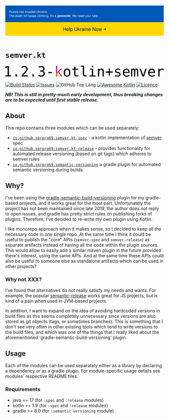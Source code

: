 [![Stand With Ukraine](https://raw.githubusercontent.com/vshymanskyy/StandWithUkraine/main/banner2-direct.svg)](https://stand-with-ukraine.pp.ua)

# `semver.kt`

<a href="https://github.com/serpro69/semver.kt"> <img src="docs/logo.png" alt="semver.kt"/> </a>

[![Build Status](https://img.shields.io/github/actions/workflow/status/serpro69/semver.kt/build.yml?branch=master&logo=github&style=for-the-badge)](https://github.com/serpro69/semver.kt/actions/workflows/build.yml)
[![Issues](https://img.shields.io/github/issues/serpro69/semver.kt.svg?logo=GitHub&style=for-the-badge&color=lightblue)](https://github.com/serpro69/semver.kt/issues)
![GitHub Top Lang](https://img.shields.io/github/languages/top/serpro69/semver.kt.svg?logo=Kotlin&logoColor=white&color=A97BFF&style=for-the-badge)
[![Awesome Kotlin](https://img.shields.io/badge/awesome-kotlin-orange?logo=Awesome-Lists&style=for-the-badge)](https://github.com/KotlinBy/awesome-kotlin)
[![Licence](https://img.shields.io/github/license/serpro69/semver.kt.svg?style=for-the-badge)](LICENSE.adoc)

***NB! This is still in pretty-much early development, thus breaking changes are to be expected until first stable release.***

## About

This repo contains three modules which can be used separately: 

- [`io.github.serpro69:semver.kt-spec`](spec) - a kotlin implementation of [semver](https://github.com/semver/semver) spec
- [`io.github.serpro69:semver.kt-release`](release) - provides functionality for automated release versioning (based on git tags) which adheres to semver rules
- [`io.github.serpro69.semantic-versioning`](semantic-versioning) a gradle plugin for automated semantic versioning during builds

## Why?

I've been using the [gradle-semantic-build-versioning](https://github.com/vivin/gradle-semantic-build-versioning) plugin for my gradle-based projects, and it works great for the most part. Unfortunately the project has not been maintained since late 2019, the author does not reply to open issues, and gradle has pretty strict rules on publishing forks of plugins. Therefore, I've decided to re-write my own plugin using Kotlin.

I like monorepo approach when it makes sense, so I decided to keep all the necessary code in one single repo. At the same time I think it could be useful to publish the "core" APIs (`semver-spec` and `semver-release`) as separate artifacts instead of having all the code within the plugin sources. This would allow to easily add a similar maven plugin in the future provided there's interest, using the same APIs. And at the same time these APIs could also be useful to someone else as standalone artifacts which can be used in other projects?

### Why not XXX?

I've found that alternatives do not really satisfy my needs and wants. For example, the popular [semantic-release](https://github.com/semantic-release/semantic-release) works great for JS projects, but is kind of a pain when used in JVM-based projects.

In addition, I want to expand on the idea of avoiding hardcoded versions in build files as this seems completely unnecessary since versions are also stored as git objects (tags, or sometimes branches). This is something that I don't see very often in other existing tools which tend to write versions to the build files, and which was one of the things that I really liked about the aforementioned 'gradle-semantic-build-versioning' plugin. 

## Usage

Each of the modules can be used separately either as a library by declaring a dependency or as a gradle plugin. For module-specific usage details see modules' respective README files.

### Requirements

- java == 17 (for `:spec` and `:release` modules)
- kotlin == 1.9 (for `:spec` and `:release` modules)
- gradle >= 8.0 (for `:semantic-versioning` module)
